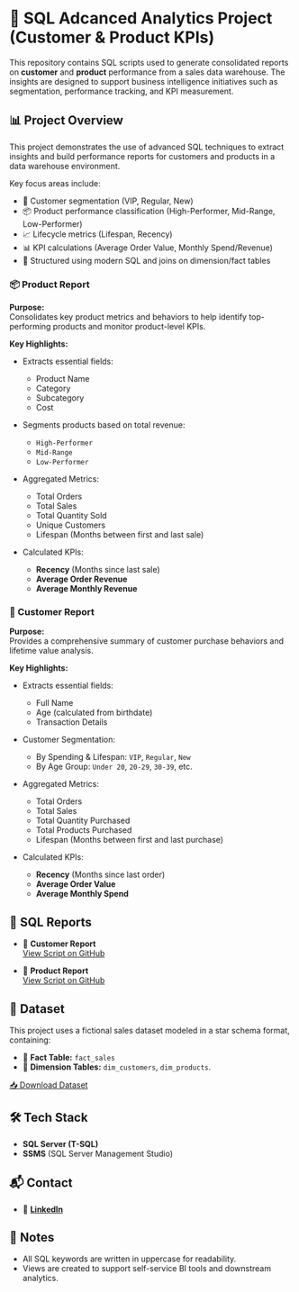 # 🧾 SQL Adcanced Analytics Project (Customer & Product KPIs)

This repository contains SQL scripts used to generate consolidated reports on **customer** and **product** performance from a sales data warehouse. The insights are designed to support business intelligence initiatives such as segmentation, performance tracking, and KPI measurement.



## 📊 Project Overview

This project demonstrates the use of advanced SQL techniques to extract insights and build performance reports for customers and products in a data warehouse environment.

Key focus areas include:

- 🚀 Customer segmentation (VIP, Regular, New)
- 📦 Product performance classification (High-Performer, Mid-Range, Low-Performer)
- 📈 Lifecycle metrics (Lifespan, Recency)
- 📊 KPI calculations (Average Order Value, Monthly Spend/Revenue)
- 🧱 Structured using modern SQL and joins on dimension/fact tables

### 📦 Product Report

**Purpose:**  
Consolidates key product metrics and behaviors to help identify top-performing products and monitor product-level KPIs.

**Key Highlights:**

- Extracts essential fields:
  - Product Name  
  - Category  
  - Subcategory  
  - Cost
    
- Segments products based on total revenue:
  - `High-Performer`
  - `Mid-Range`
  - `Low-Performer`
    
- Aggregated Metrics:
  - Total Orders  
  - Total Sales  
  - Total Quantity Sold  
  - Unique Customers  
  - Lifespan (Months between first and last sale)
    
- Calculated KPIs:
  - **Recency** (Months since last sale)  
  - **Average Order Revenue**  
  - **Average Monthly Revenue**



### 👤 Customer Report

**Purpose:**  
Provides a comprehensive summary of customer purchase behaviors and lifetime value analysis.

**Key Highlights:**

- Extracts essential fields:
  - Full Name  
  - Age (calculated from birthdate)  
  - Transaction Details  
- Customer Segmentation:
  - By Spending & Lifespan: `VIP`, `Regular`, `New`
  - By Age Group: `Under 20`, `20-29`, `30-39`, etc.
- Aggregated Metrics:
  - Total Orders  
  - Total Sales  
  - Total Quantity Purchased  
  - Total Products Purchased  
  - Lifespan (Months between first and last purchase)
    
- Calculated KPIs:
  - **Recency** (Months since last order)  
  - **Average Order Value**  
  - **Average Monthly Spend**



## 📂 SQL Reports

- 📄 **Customer Report**  
  [View Script on GitHub](https://github.com/Injamam001/SQL_Advanced_Analytics_Project/blob/main/sql_script_ssms/customer_report.sql)

- 📄 **Product Report**  
  [View Script on GitHub](https://github.com/Injamam001/SQL_Advanced_Analytics_Project/blob/main/sql_script_ssms/product_report.sql)


## 📁 Dataset

This project uses a fictional sales dataset modeled in a star schema format, containing:

- 🧾 **Fact Table:** `fact_sales`
- 🧍 **Dimension Tables:** `dim_customers`, `dim_products`.

[📥 Download Dataset](https://github.com/Injamam001/SQL_Advanced_Analytics_Project/tree/main/dataset)



## 🛠 Tech Stack

- **SQL Server (T-SQL)**
- **SSMS** (SQL Server Management Studio)



## 📬 Contact

- 💼 [**LinkedIn**](https://www.linkedin.com/in/i-haque/)

## 📌 Notes

- All SQL keywords are written in uppercase for readability.
- Views are created to support self-service BI tools and downstream analytics.

